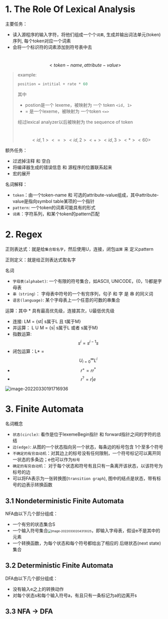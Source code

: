 # 1. The Role Of Lexical Analysis

主要任务：

- 读入源程序的输入字符，将他们组成一个个`词素`, 生成并输出词法单元(token)序列, 每个token对应一个词素
- 会将一个标识符的词素添加到符号表中去

​							$$ <token-name, attribute-value>$$

> example:
>
> ```java
> position = intitial + rate * 60
> ```
>
> 其中
>
> - postion是一个 lexeme，被映射为 一个 token `<id, 1>`
> - = 是一个lexeme，被映射为 一个token `<=>`
>
> 经过lexical analyzer以后被映射为 the sequence of token
>
> ​			$$ <id, 1> <=> <id,2> <+> <id,3> <*> <60>$$

额外任务：

- 过滤掉注释 和 空白
- 将编译器生成的错误信息 和 源程序的位置联系起来
- 宏的展开

名词解释：

- `token`：由一个token-name 和 可选的attribute-value组成，其中attribute-value是指向symbol table某项的一个指针
- `pattern`: 一个token的词素可能具有的形式
- `词素`：字符系列，和某个token的pattern匹配

# 2. Regex

正则表达式：就是给`集合取名字`，然后使用U，连接，闭包`运算` 来 定义pattern

正则定义：就是给正则表达式取名字

名词

- `字母表(alphabet)`: 一个有限的符号集合，如ASCII, UNICODE，{0，1}都是字母表
- `串（string）`：    字母表中符号的一个有穷序列，句子 和 字 是 串 的同义词
- `语言(language)`:  某个字母表上一个任意的可数的串集合

运算：其中 * 具有最高优先级，连接其次，U最低优先级

- 连接:   LM = {st| s属于L 且 t属于M}
- 并运算：  L U M = {s| s属于L 或者 s属于M}
- 指数运算: $$s^i =  s^{i-1}s$$ 
- 闭包运算：L* = $$U_{i=0}^{∞}L^i$$
- $$r^+ = rr^*$$
- $$r^? = r | e$$

![image-20220330191716936](http://aikaid-img.oss-cn-shanghai.aliyuncs.com/img/image-20220330191716936.png)

# 3. Finite Automata

名词概念

- `状态(circle)`: 看作是位于lexemeBegin指针 和 forward指针之间的字符的总结
- `边(edge)`: 从图的一个状态指向另一个状态，每条边的标号包含 1个至多个符号
- `不确定的有穷自动机`：对其边上的标号没有任何限制，一个符号标记可以离开同一状态的多条边；e也可以作为`标号`
- `确定的有穷自动机`： 对于每个状态和符号有且只有一条离开该状态，以该符号为标号的边
- 可以将FA表示为一张转换图(`transition graph`), 图中的结点是状态，带有标号的边表示转换函数

## 3.1 Nondeterministic Finite Automata

NFA由以下几个部分组成：

- 一个有穷的状态集合S
- 一个输入符号集合<img src="C:\Users\86191\AppData\Roaming\Typora\typora-user-images\image-20220330204313025.png" alt="image-20220330204313025" style="zoom: 67%;" />，即输入字母表，假设e不是其中的元素
- 一个转换函数，为每个状态和每个符号都给出了相应的 后继状态(next state)集合

## 3.2 Deterministic Finite Automata

DFA由以下几个部分组成：

- 没有输入e之上的转换动作
- 对每个状态s和每个输入符号a，有且只有一条标记为a的边离开s

## 3.3 NFA -> DFA


